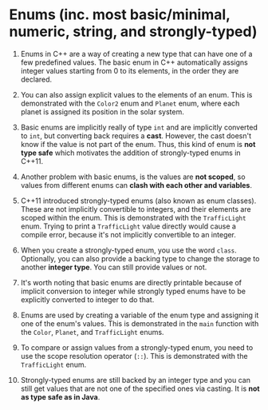 # Enums (inc. most basic/minimal, numeric, string, and strongly-typed)

1. Enums in C++ are a way of creating a new type that can have one of a few predefined values. The basic enum in C++ automatically assigns integer values starting from 0 to its elements, in the order they are declared.

1. You can also assign explicit values to the elements of an enum. This is demonstrated with the `Color2` enum and `Planet` enum, where each planet is assigned its position in the solar system.

1. Basic enums are implicitly really of type `int` and are implicitly converted to `int`, but converting back requires a __cast__.  However, the cast doesn't know if the value is not part of the enum. Thus, this kind of enum is __not type safe__ which motivates the addition of strongly-typed enums in C++11.

1. Another problem with basic enums, is the values are __not scoped__, so values from different enums can __clash with each other and variables__.

1. C++11 introduced strongly-typed enums (also known as enum classes). These are not implicitly convertible to integers, and their elements are scoped within the enum. This is demonstrated with the `TrafficLight` enum. Trying to print a `TrafficLight` value directly would cause a compile error, because it's not implicitly convertible to an integer.

1. When you create a strongly-typed enum, you use the word `class`.  Optionally, you can also provide a backing type to change the storage to another __integer type__.  You can still provide values or not.

1. It's worth noting that basic enums are directly printable because of implicit conversion to integer while strongly typed enums have to be explicitly converted to integer to do that.

1. Enums are used by creating a variable of the enum type and assigning it one of the enum's values. This is demonstrated in the `main` function with the `Color`, `Planet`, and `TrafficLight` enums.

1. To compare or assign values from a strongly-typed enum, you need to use the scope resolution operator (`::`). This is demonstrated with the `TrafficLight` enum.

1. Strongly-typed enums are still backed by an integer type and you can still get values that are not one of the specified ones via casting.  It is __not as type safe as in Java__.
